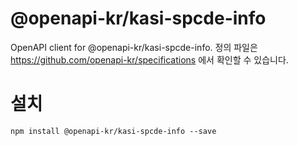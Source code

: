 # @openapi-kr/kasi-spcde-info
OpenAPI client for @openapi-kr/kasi-spcde-info.
정의 파일은 https://github.com/openapi-kr/specifications 에서 확인할 수 있습니다.

# 설치
```
npm install @openapi-kr/kasi-spcde-info --save
```
